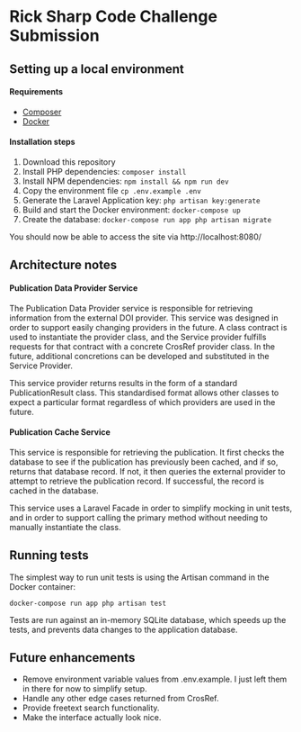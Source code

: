 # Rick Sharp Code Challenge Submission

## Setting up a local environment

#### Requirements
- [Composer](https://getcomposer.org/download/)
- [Docker](https://docs.docker.com/get-docker/)

#### Installation steps
1. Download this repository
2. Install PHP dependencies: `composer install`
3. Install NPM dependencies: `npm install && npm run dev`
4. Copy the environment file `cp .env.example .env`
5. Generate the Laravel Application key: `php artisan key:generate`
6. Build and start the Docker environment: `docker-compose up`
7. Create the database: `docker-compose run app php artisan migrate`

You should now be able to access the site via http://localhost:8080/

## Architecture notes

#### Publication Data Provider Service

The Publication Data Provider service is responsible for retrieving information from the external DOI provider. This
service was designed in order to support easily changing providers in the future. A class contract is used to instantiate
the provider class, and the Service provider fulfills requests for that contract with a concrete CrosRef provider class.
In the future, additional concretions can be developed and substituted in the Service Provider.

This service provider returns results in the form of a standard PublicationResult class. This standardised format allows
other classes to expect a particular format regardless of which providers are used in the future.

#### Publication Cache Service

This service is responsible for retrieving the publication. It first checks the database to see if the publication has
previously been cached, and if so, returns that database record. If not, it then queries the external provider to attempt
to retrieve the publication record. If successful, the record is cached in the database.

This service uses a Laravel Facade in order to simplify mocking in unit tests, and in order to support calling the
primary method without needing to manually instantiate the class.

## Running tests

The simplest way to run unit tests is using the Artisan command in the Docker container:

```
docker-compose run app php artisan test
```

Tests are run against an in-memory SQLite database, which speeds up the tests, and prevents data changes to the application database.

## Future enhancements

* Remove environment variable values from .env.example. I just left them in there for now to simplify setup.
* Handle any other edge cases returned from CrosRef.
* Provide freetext search functionality.
* Make the interface actually look nice.